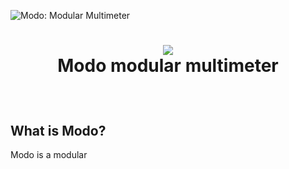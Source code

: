 ![Modo: Modular Multimeter](.github/assets/modo.png)
<br />
<h1> 
<p align="center">
  <img src="https://raw.githubusercontent.com/sebiTCR/ModoBS/main/.github/logo.png">
  <br>Modo modular multimeter
</h1>
<br />

## What is Modo?
Modo is a modular 